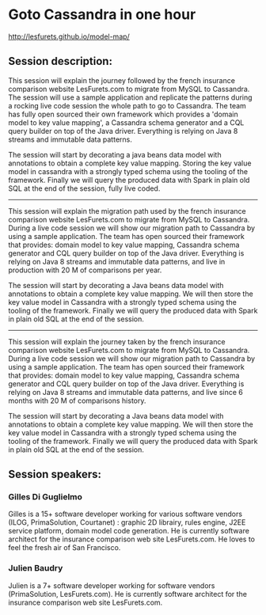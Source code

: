 Goto Cassandra in one hour
==========================

http://lesfurets.github.io/model-map/

Session description:
--------------------

This session will explain the journey followed by the french insurance comparison website LesFurets.com to migrate from MySQL to Cassandra.
The session will use a sample application and replicate the patterns during a rocking live code session the whole path to go to Cassandra.
The team has fully open sourced their own framework which provides a 'domain model to key value mapping', a Cassandra schema generator and a CQL query builder on top of the Java driver.
Everything is relying on Java 8 streams and immutable data patterns.

The session will start by decorating a java beans data model with annotations to obtain a complete key value mapping.
Storing the key value model in cassandra with a strongly typed schema using the tooling of the framework.
Finally we will query the produced data with Spark in plain old SQL at the end of the session, fully live coded.

-------------------

This session will explain the migration path used by the french insurance comparison website LesFurets.com to migrate from MySQL to Cassandra.
During a live code session we will show our migration path to Cassandra by using a sample application.
The team has open sourced their framework that provides: domain model to key value mapping, Cassandra schema generator and CQL query builder on top of the Java driver.
Everything is relying on Java 8 streams and immutable data patterns, and live in production with 20 M of comparisons per year.

The session will start by decorating a Java beans data model with annotations to obtain a complete key value mapping.
We will then store the key value model in Cassandra with a strongly typed schema using the tooling of the framework.
Finally we will query the produced data with Spark in plain old SQL at the end of the session.

-------------------

This session will explain the journey taken by the french insurance comparison website LesFurets.com to migrate from MySQL to Cassandra.
During a live code session we will show our migration path to Cassandra by using a sample application.
The team has open sourced their framework that provides: domain model to key value mapping, Cassandra schema generator and CQL query builder on top of the Java driver.
Everything is relying on Java 8 streams and immutable data patterns, and live since 6 months with 20 M of comparisons history.

The session will start by decorating a Java beans data model with annotations to obtain a complete key value mapping.
We will then store the key value model in Cassandra with a strongly typed schema using the tooling of the framework.
Finally we will query the produced data with Spark in plain old SQL at the end of the session.

Session speakers:
-----------------

### Gilles Di Guglielmo
Gilles is a 15+ software developer working for various software vendors (ILOG, PrimaSolution, Courtanet) : graphic 2D librairy, rules engine, J2EE service platform, domain model code generation.
He is currently software architect for the insurance comparison web site LesFurets.com. He loves to feel the fresh air of San Francisco.

### Julien Baudry
Julien is a 7+ software developer working for software vendors (PrimaSolution, LesFurets.com). He is currently software architect for the insurance comparison web site LesFurets.com.
